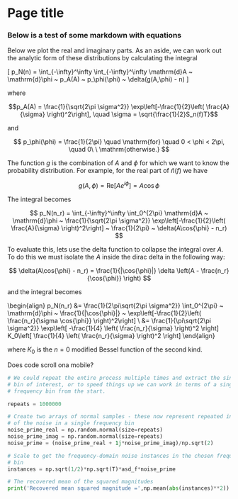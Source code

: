 # Page title

### Below is a test of some markdown with equations

Below we plot the real and imaginary parts. As an aside, we can work out the analytic form of these distributions by calculating the integral

\[ p_N(n) = \int_{-\infty}^\infty \int_{-\infty}^\infty \mathrm{d}A ~ \mathrm{d}\phi ~ p_A(A) ~ p_\phi(\phi) ~ \delta(g(A,\phi) - n) \]

where

$$p_A(A) = \frac{1}{\sqrt{2\pi \sigma^2}} \exp\left[-\frac{1}{2}\left( \frac{A}{\sigma} \right)^2\right], \quad \sigma = \sqrt{\frac{1}{2}S_n(f)T}$$

and

$$ p_\phi(\phi) = \frac{1}{2\pi} \quad \mathrm{for} \quad 0 < \phi < 2\pi, \quad 0\ \ \mathrm{otherwise.} $$

The function $g$ is the combination of $A$ and $\phi$ for which we want to know the probability distribution. For example, for the real part of $\tilde{n}(f)$ we have

$$ g(A,\phi) = \mathrm{Re}[Ae^{i\phi}] = A\cos{\phi} $$

The integral becomes

$$ p_N(n_r) = \int_{-\infty}^\infty \int_0^{2\pi} \mathrm{d}A ~ \mathrm{d}\phi ~ \frac{1}{\sqrt{2\pi \sigma^2}} \exp\left[-\frac{1}{2}\left( \frac{A}{\sigma} \right)^2\right] ~ \frac{1}{2\pi} ~ \delta(A\cos{\phi} - n_r) $$

To evaluate this, lets use the delta function to collapse the integral over $A$. To do this we must isolate the $A$ inside the dirac delta in the following way:

$$ \delta(A\cos{\phi} - n_r) = \frac{1}{|\cos{\phi}|} \delta \left(A - \frac{n_r}{\cos{\phi}} \right) $$

and the integral becomes

\begin{align} 
p_N(n_r) &= \frac{1}{2\pi\sqrt{2\pi \sigma^2}} \int_0^{2\pi} ~ \mathrm{d}\phi ~ \frac{1}{|\cos{\phi}|} ~ \exp\left[-\frac{1}{2}\left( \frac{n_r}{\sigma \cos{\phi}} \right)^2\right] \\
         &= \frac{1}{\pi\sqrt{2\pi \sigma^2}} \exp\left[ -\frac{1}{4} \left( \frac{n_r}{\sigma} \right)^2 \right] K_0\left[ \frac{1}{4} \left( \frac{n_r}{\sigma} \right)^2 \right]
\end{align}

where $K_0$ is the $n=0$ modified Bessel function of the second kind.

Does code scroll ona  mobile?

```python
# We could repeat the entire process multiple times and extract the single
# bin of interest, or to speed things up we can work in terms of a single
# frequency bin from the start. 

repeats = 1000000

# Create two arrays of normal samples - these now represent repeated instances
# of the noise in a single frequency bin
noise_prime_real = np.random.normal(size=repeats)
noise_prime_imag = np.random.normal(size=repeats)
noise_prime = (noise_prime_real + 1j*noise_prime_imag)/np.sqrt(2)

# Scale to get the frequency-domain noise instances in the chosen frequency
# bin
instances = np.sqrt(1/2)*np.sqrt(T)*asd_f*noise_prime

# The recovered mean of the squared magnitudes
print('Recovered mean squared magnitude =',np.mean(abs(instances)**2))
```
